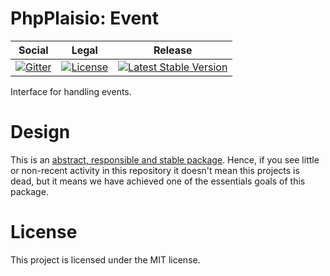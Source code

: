 # PhpPlaisio: Event

<table>
<thead>
<tr>
<th>Social</th>
<th>Legal</th>
<th>Release</th>
</tr>
</thead>
<tbody>
<tr>
<td>
<a href="https://gitter.im/PhpPlaisio/PhpPlaisio"><img src="https://badges.gitter.im/PhpPlaisio/PhpPlaisio.svg" alt="Gitter"/></a>
</td>
<td>
<a href="https://packagist.org/packages/plaisio/event"><img src="https://poser.pugx.org/plaisio/event/license" alt="License"/></a>
</td>
<td>
<a href="https://packagist.org/packages/plaisio/event"><img src="https://poser.pugx.org/plaisio/event/v/stable" alt="Latest Stable Version"/></a>
</td>
</tr>
</tbody>
</table>

Interface for handling events.

# Design

This is an [abstract, responsible and stable package](https://matthiasnoback.nl/book/principles-of-package-design/). Hence, if you see little or non-recent activity in this repository it doesn't mean this projects is dead, but it means we have achieved one of the essentials goals of this package.   

# License

This project is licensed under the MIT license.
